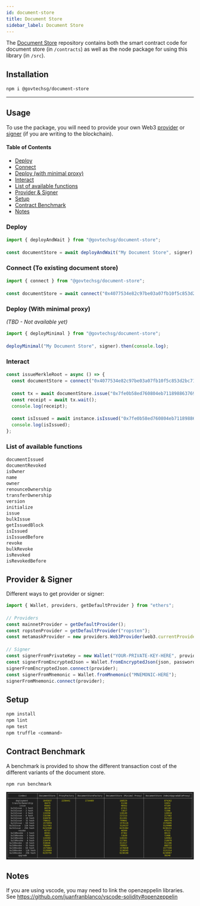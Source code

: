 ```yaml
---
id: document-store
title: Document Store
sidebar_label: Document Store
---
```


The [Document Store](https://github.com/Open-Attestation/document-store) repository contains both the smart contract code for document store (in `/contracts`) as well as the node package for using this library (in `/src`).

## Installation

```sh
npm i @govtechsg/document-store
```

---

## Usage

To use the package, you will need to provide your own Web3 [provider](https://docs.ethers.io/ethers.js/html/api-providers.html) or [signer](https://docs.ethers.io/ethers.js/html/api-wallet.html) (if you are writing to the blockchain).

#### Table of Contents

- [Deploy](#deploy)
- [Connect](#connect-to-existing-document-store)
- [Deploy (with minimal proxy)](#deploy-with-minimal-proxy)
- [Interact](#interact)
- [List of available functions](#list-of-available-functions)
- [Provider & Signer](#provider--signer)
- [Setup](#setup)
- [Contract Benchmark](#contract-benchmark)
- [Notes](#notes)

### Deploy

```ts
import { deployAndWait } from "@govtechsg/document-store";

const documentStore = await deployAndWait("My Document Store", signer).then(console.log);
```

### Connect (To existing document store)

```ts
import { connect } from "@govtechsg/document-store";

const documentStore = await connect("0x4077534e82c97be03a07fb10f5c853d2bc7161fb", providerOrSigner);
```

### Deploy (With minimal proxy)

_(TBD - Not available yet)_

```ts
import { deployMinimal } from "@govtechsg/document-store";

deployMinimal("My Document Store", signer).then(console.log);
```

### Interact

```ts
const issueMerkleRoot = async () => {
  const documentStore = connect("0x4077534e82c97be03a07fb10f5c853d2bc7161fb", signer);

  const tx = await documentStore.issue("0x7fe0b58ed760804eb7118988637693c4351613be327b56527e55bcd0a8d170d7");
  const receipt = await tx.wait();
  console.log(receipt);

  const isIssued = await instance.isIssued("0x7fe0b58ed760804eb7118988637693c4351613be327b56527e55bcd0a8d170d7");
  console.log(isIssued);
};
```

### List of available functions

```text
documentIssued
documentRevoked
isOwner
name
owner
renounceOwnership
transferOwnership
version
initialize
issue
bulkIssue
getIssuedBlock
isIssued
isIssuedBefore
revoke
bulkRevoke
isRevoked
isRevokedBefore
```

## Provider & Signer

Different ways to get provider or signer:

```ts
import { Wallet, providers, getDefaultProvider } from "ethers";

// Providers
const mainnetProvider = getDefaultProvider();
const ropstenProvider = getDefaultProvider("ropsten");
const metamaskProvider = new providers.Web3Provider(web3.currentProvider); // Will change network automatically

// Signer
const signerFromPrivateKey = new Wallet("YOUR-PRIVATE-KEY-HERE", provider);
const signerFromEncryptedJson = Wallet.fromEncryptedJson(json, password);
signerFromEncryptedJson.connect(provider);
const signerFromMnemonic = Wallet.fromMnemonic("MNEMONIC-HERE");
signerFromMnemonic.connect(provider);
```

## Setup

```sh
npm install
npm lint
npm test
npm truffle <command>
```

## Contract Benchmark

A benchmark is provided to show the different transaction cost of the different variants of the document store.

```sh
npm run benchmark
```

![Benchmark Results](../../static/docs/component/document-store/benchmark.png)

## Notes

If you are using vscode, you may need to link the openzeppelin libraries. See https://github.com/juanfranblanco/vscode-solidity#openzeppelin
